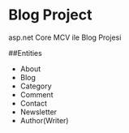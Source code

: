 
# Blog Project

asp.net Core MCV ile Blog Projesi

##Entities
- About
- Blog
- Category
- Comment
- Contact
- Newsletter
- Author(Writer)
